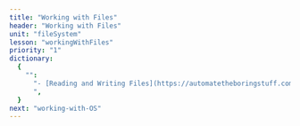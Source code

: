 ```yaml
---
title: "Working with Files"
header: "Working with Files"
unit: "fileSystem"
lesson: "workingWithFiles"
priority: "1"
dictionary:
  {
    "":
      "- [Reading and Writing Files](https://automatetheboringstuff.com/2e/chapter9/)
      ",
  }
next: "working-with-OS"
---
```

